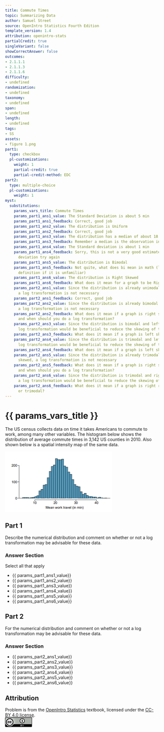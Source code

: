 ```yaml
---
title: Commute Times
topic: Summarizing Data
author: Samuel Street
source: OpenIntro Statistics Fourth Edition
template_version: 1.4
attribution: openintro-stats
partialCredit: true
singleVariant: false
showCorrectAnswer: false
outcomes:
- 2.1.1.1
- 2.1.1.3
- 2.1.1.6
difficulty:
- undefined
randomization:
- undefined
taxonomy:
- undefined
span:
- undefined
length:
- undefined
tags:
- SS
assets:
- figure 1.png
part1:
  type: checkbox
  pl-customizations:
    weight: 1
    partial-credit: true
    partial-credit-method: EDC
part2:
  type: multiple-choice
  pl-customizations:
    weight: 1
myst:
  substitutions:
    params_vars_title: Commute Times
    params_part1_ans1_value: The Standard Deviation is about 5 min
    params_part1_ans1_feedback: Correct, good job
    params_part1_ans2_value: The distribution is Uniform
    params_part1_ans2_feedback: Correct, good job
    params_part1_ans3_value: The distribution has a median of about 18 min
    params_part1_ans3_feedback: Remember a median is the observation in the middle
    params_part1_ans4_value: The Standard deviation is about 1 min
    params_part1_ans4_feedback: Sorry, this is not a very good estimate of the standard
      deviation try again
    params_part1_ans5_value: The distribution is Bimodal
    params_part1_ans5_feedback: Not quite, what does bi mean in math (look up the
      definition if it is unfamiliar)
    params_part1_ans6_value: The distribution is Right Skewed
    params_part1_ans6_feedback: What does it mean for a graph to be Right Skewed?
    params_part2_ans1_value: Since the distribution is already unimodal and symmetric,
      a log transformation is not necessary
    params_part2_ans1_feedback: Correct, good job
    params_part2_ans2_value: Since the distribution is already bimodal and right skewed,
      a log transformation is not necessary
    params_part2_ans2_feedback: What does it mean if a graph is right skewed, bimodal,
      and when should you do a log transformation?
    params_part2_ans3_value: Since the distribution is bimodal and left skewed, a
      log transformation would be beneficial to reduce the skewing of the data
    params_part2_ans3_feedback: What does it mean if a graph is left skewed or bimodal?
    params_part2_ans4_value: Since the distribution is trimodal and left skewed, a
      log transformation would be beneficial to reduce the skewing of the data
    params_part2_ans4_feedback: What does it mean if a graph is left skewed or trimodal?
    params_part2_ans5_value: Since the distribution is already trimodal and right
      skewed, a log transformation is not necessary
    params_part2_ans5_feedback: What does it mean if a graph is right skewed, trimodal,
      and when should you do a log transformation?
    params_part2_ans6_value: Since the distribution is trimodal and right skewed,
      a log transformation would be beneficial to reduce the skewing of the data
    params_part2_ans6_feedback: What does it mean if a graph is right right skewed
      or trimodal?
---
```

# {{ params_vars_title }}
The US census collects data on time it takes Americans to commute to work, among many other variables.
The histogram below shows the distribution of average commute times in 3,142 US counties in 2010.
Also shown below is a spatial intensity map of the same data.

<img src= "figure 1.png" width="350">

## Part 1

Describe the numerical distribution and comment on whether or not a log transformation may be advisable for these data.

### Answer Section

Select all that apply

- {{ params_part1_ans1_value}}
- {{ params_part1_ans2_value}}
- {{ params_part1_ans3_value}}
- {{ params_part1_ans4_value}}
- {{ params_part1_ans5_value}}
- {{ params_part1_ans6_value}}

## Part 2

For the numerical distribution and comment on whether or not a log transformation may be advisable for these data.

### Answer Section

- {{ params_part2_ans1_value}}
- {{ params_part2_ans2_value}}
- {{ params_part2_ans3_value}}
- {{ params_part2_ans4_value}}
- {{ params_part2_ans5_value}}
- {{ params_part2_ans6_value}}

## Attribution

Problem is from the [OpenIntro Statistics](https://openintro.org/book/os/) textbook, licensed under the [CC-BY 4.0 license](https://creativecommons.org/licenses/by/4.0/).<br>![Image representing the Creative Commons 4.0 BY license.](https://raw.githubusercontent.com/firasm/bits/master/by.png)